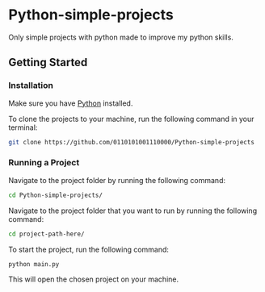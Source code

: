 # Python-simple-projects
Only simple projects with python made to improve my python skills.

## Getting Started

### Installation

Make sure you have [Python](https://python.org/) installed.

To clone the projects to your machine, run the following command in your terminal:
```bash
git clone https://github.com/0110101001110000/Python-simple-projects
```

### Running a Project

Navigate to the project folder by running the following command:
```bash
cd Python-simple-projects/
```

Navigate to the project folder that you want to run by running the following command:
```bash
cd project-path-here/
```

To start the project, run the following command:
```bash
python main.py
```

This will open the chosen project on your machine.
